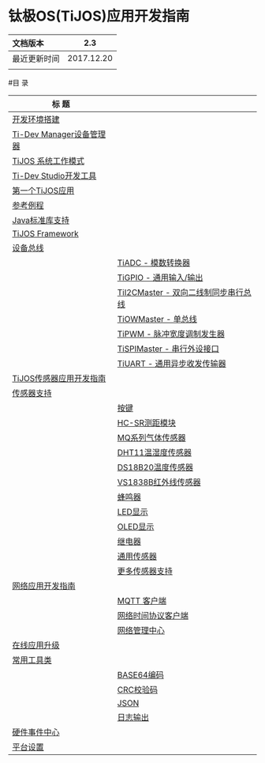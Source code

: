 # 钛极OS(TiJOS)应用开发指南

| 文档版本   |    2.3     |
| :----- | :--------: |
| 最近更新时间 | 2017.12.20 |
|        |            |



#目 录

| 标 题                                      |                                          |
| ---------------------------------------- | ---------------------------------------- |
| [开发环境搭建](tijos_framework_guide/tijos_application_devsuite_setup.md) |                                          |
| [Ti-Dev Manager设备管理器](tijos_framework_guide/tijos_device_manager.md) |                                          |
| [TiJOS 系统工作模式](tijos_framework_guide/tijos_workingmode.md) |                                          |
| [Ti-Dev Studio开发工具](tijos_framework_guide/tijos_dev_studio.md) |                                          |
| [第一个TiJOS应用](tijos_framework_guide/tijos_helloworld.md) |                                          |
| [参考例程](tijos_framework_guide/tijos_examples.md) |                                          |
| [Java标准库支持](tijos_framework_guide/tijos_java_standard_support.md) |                                          |
| [TiJOS Framework](tijos_framework_guide/tijos_framework_sdk.md) |                                          |
| [设备总线](tijos_framework_guide/tijos.framework.devicecenter.md) |                                          |
|                                          | [TiADC - 模数转换器](tijos_framework_guide/tijos.framework.devicecenter.TiADC.md) |
|                                          | [TiGPIO - 通用输入/输出](tijos_framework_guide/tijos.framework.devicecenter.TiGPIO.md) |
|                                          | [TiI2CMaster - 双向二线制同步串行总线](tijos_framework_guide/tijos.framework.devicecenter.TiI2CMaster.md) |
|                                          | [TiOWMaster - 单总线](tijos_framework_guide/tijos.framework.devicecenter.TiOWMaster.md) |
|                                          | [TiPWM - 脉冲宽度调制发生器](tijos_framework_guide/tijos.framework.devicecenter.TiPWM.md) |
|                                          | [TiSPIMaster - 串行外设接口](tijos_framework_guide/tijos.framework.devicecenter.TiSPIMaster.md) |
|                                          | [TiUART - 通用异步收发传输器](tijos_framework_guide/tijos.framework.devicecenter.TiUART.md) |
| [TiJOS传感器应用开发指南](tijos_framework_guide/tijos_sensor_application_guide.md) |                                          |
| [传感器支持](tijos_framework_guide/tijos.framework.sensor.md) |                                          |
|                                          | [按键](tijos_framework_guide/tijos.framework.sensor.button.md) |
|                                          | [HC-SR测距模块](tijos_framework_guide/tijos.framework.sensor.hcsr.md) |
|                                          | [MQ系列气体传感器](tijos_framework_guide/tijos.framework.sensor.mq.md) |
|                                          | [DHT11温湿度传感器](tijos_framework_guide/tijos.framework.sensor.dht.md) |
|                                          | [DS18B20温度传感器](tijos_framework_guide/tijos.framework.sensor.ds18b20.md) |
|                                          | [VS1838B红外线传感器](tijos_framework_guide/tijos.framework.sensor.vs1838b.md) |
|                                          | [蜂鸣器](tijos_framework_guide/tijos.framework.transducer.buzzer.md) |
|                                          | [LED显示](tijos_framework_guide/tijos.framework.transducer.led.md) |
|                                          | [OLED显示](tijos_framework_guide/tijos.framework.transducer.oled.md) |
|                                          | [继电器](tijos_framework_guide/tijos.framework.transducer.relay.md) |
|                                          | [通用传感器](tijos_framework_guide/tijos.framework.sensor.general.md) |
|                                          | [更多传感器支持](tijos_framework_guide/tijos.framework.sensor.more.md) |
| [网络应用开发指南](tijos_framework_guide/tijos_net.md) |                                          |
|                                          | [MQTT 客户端](tijos_framework_guide/tijos.framework.net.mqtt.md) |
|                                          | [网络时间协议客户端](tijos_framework_guide/tijos.framework.net.ntp.md) |
|                                          | [网络管理中心](tijos_framework_guide/tijos.framework.networkcenter.md) |
| [在线应用升级](tijos_framework_guide/tijos.framework.ota.md) |                                          |
| [常用工具类]( tijos_framework_guide/tijos.util.md) |                                          |
|                                          | [BASE64编码](tijos_framework_guide/tijos.util.base64.md) |
|                                          | [CRC校验码](tijos_framework_guide/tijos.util.crc.md) |
|                                          | [JSON](tijos_framework_guide/tijos.util.json.md) |
|                                          | [日志输出](tijos_framework_guide/tijos.util.logging.md) |
| [硬件事件中心](tijos_framework_guide/tijos.framework.eventcenter.md) |                                          |
| [平台设置](tijos_framework_guide/tijos.framework.platform.md) |                                          |
